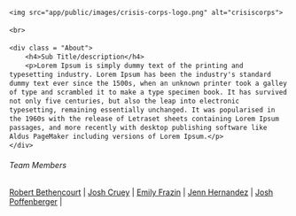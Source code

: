# 
<div class = "logo"">
	
	<img src="app/public/images/crisis-corps-logo.png" alt="crisiscorps">
	
	<br>
	
	<div class = "About">
		<h4>Sub Title/description</h4>
		<p>Lorem Ipsum is simply dummy text of the printing and typesetting industry. Lorem Ipsum has been the industry's standard dummy text ever since the 1500s, when an unknown printer took a galley of type and scrambled it to make a type specimen book. It has survived not only five centuries, but also the leap into electronic typesetting, remaining essentially unchanged. It was popularised in the 1960s with the release of Letraset sheets containing Lorem Ipsum passages, and more recently with desktop publishing software like Aldus PageMaker including versions of Lorem Ipsum.</p>
	</div>

</div>

<div id="team">
	<h6>Team Members</h6>
			<a href="https://github.com/robbethencourt">Robert Bethencourt</a> |
			<a href="https://github.com/jcruey">Josh Cruey</a> |
			<a href="https://github.com/emilysf">Emily Frazin</a> |
			<a href="https://github.com/jennaroe">Jenn Hernandez</a> |
			<a href="https://github.com/PoffDev">Josh Poffenberger</a> |
</div>